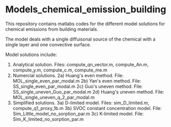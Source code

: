 # Models_chemical_emission_building

This repository contains matlabs codes for the different model solutions for chemical emissions from building materials.

The model deals with a single diffuisonal source of the chemical with a single layer and one convective surface.

Model solutions include:
1) Analytical solution. Files: compute_qn_vector.m, compute_An.m, compute_y.m, compute_c.m, compute_me.m
2) Numercial solutions.
  2a) Huang's even method. File: MOL_single_even_par_modal.m
  2b) Yan's even method. File: SS_single_even_par_modal.m
  2c) Guo's uneven method. File: SS_single_uneven_Guo_par_modal.m
  2d) Huang's uneven method. File: MOL_single_uneven_q_2_par_modal.m
3) Simplified solutions.
  3a) D-limited model. Files: sim_D_limited.m, compute_q1_proxy_1b.m
  3b) SVOC constant concentration model. File: Sim_Little_model_no_sorption_par.m
  3c) K-limited model. File: Sim_K_limited_no_sorption_par.m

